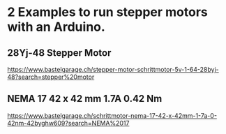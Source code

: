 # 2 Examples to run stepper motors with an Arduino. 

## 28Yj-48 Stepper Motor
https://www.bastelgarage.ch/stepper-motor-schrittmotor-5v-1-64-28byj-48?search=stepper%20motor

## NEMA 17 42 x 42 mm 1.7A 0.42 Nm
https://www.bastelgarage.ch/schrittmotor-nema-17-42-x-42mm-1-7a-0-42nm-42byghw609?search=NEMA%2017